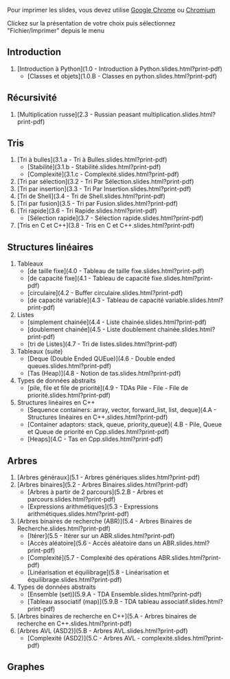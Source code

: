 Pour imprimer les slides, vous devez utilise [Google Chrome](http://google.com/chrome) ou [Chromium](https://www.chromium.org/Home)

Clickez sur la présentation de votre choix puis sélectionnez "Fichier/Imprimer" depuis le menu
## Introduction

1. [Introduction à Python](1.0 - Introduction à Python.slides.html?print-pdf)
    * [Classes et objets](1.0.B - Classes en python.slides.html?print-pdf)

## Récursivité

1. [Multiplication russe](2.3 - Russian peasant multiplication.slides.html?print-pdf)


## Tris

1. [Tri à bulles](3.1.a - Tri à Bulles.slides.html?print-pdf)
    * [Stabilité](3.1.b - Stabilité.slides.html?print-pdf)
    * [Complexité](3.1.c - Complexité.slides.html?print-pdf)
1. [Tri par sélection](3.2 - Tri Par Sélection.slides.html?print-pdf)
1. [Tri par insertion](3.3 - Tri Par Insertion.slides.html?print-pdf)
1. [Tri de Shell](3.4 - Tri de Shell.slides.html?print-pdf)
1. [Tri par fusion](3.5 - Tri par Fusion.slides.html?print-pdf)
1. [Tri rapide](3.6 - Tri Rapide.slides.html?print-pdf)
    * [Sélection rapide](3.7 - Sélection rapide.slides.html?print-pdf)
1. [Tris en C et C++](3.8 - Tris en C et C++.slides.html?print-pdf)

## Structures linéaires

1. Tableaux
    * [de taille fixe](4.0 - Tableau de taille fixe.slides.html?print-pdf)
    * [de capacité fixe](4.1 - Tableau de capacité fixe.slides.html?print-pdf)
    * [circulaire](4.2 - Buffer circulaire.slides.html?print-pdf)
    * [de capacité variable](4.3 - Tableau de capacité variable.slides.html?print-pdf)
1. Listes
    * [simplement chainée](4.4 - Liste chainée.slides.html?print-pdf)
    * [doublement chainée](4.5 - Liste doublement chainée.slides.html?print-pdf)
    * [tri de Listes](4.7 - Tri de listes.slides.html?print-pdf)
1. Tableaux (suite)
    * [Deque (Double Ended QUEue)](4.6 - Double ended queues.slides.html?print-pdf)
    * [Tas (Heap)](4.8 - Notion de tas.slides.html?print-pdf)
1. Types de données abstraits
    * [pile, file et file de priorité](4.9 - TDAs Pile - File - File de priorité.slides.html?print-pdf)
1. Structures linéaires en C++
    * [Sequence containers: array, vector, forward_list, list, deque](4.A - Structures linéaires en C++.slides.html?print-pdf)
    * [Container adaptors: stack, queue, priority_queue](	4.B - Pile, Queue et Queue de priorité en Cpp.slides.html?print-pdf)
    * [Heaps](4.C - Tas en Cpp.slides.html?print-pdf)

## Arbres

1. [Arbres généraux](5.1 - Arbres génériques.slides.html?print-pdf)
1. [Arbres binaires](5.2 - Arbres Binaires.slides.html?print-pdf)
    * [Arbres à partir de 2 parcours](5.2.B - Arbres et parcours.slides.html?print-pdf)
    * [Expressions arithmétiques](5.3 - Expressions arithmétiques.slides.html?print-pdf)
1. [Arbres binaires de recherche (ABR)](5.4 - Arbres Binaires de Recherche.slides.html?print-pdf)
    * [Itérer](5.5 - Itérer sur un ABR.slides.html?print-pdf)
    * [Accès aléatoire](5.6 - Accès aléatoire dans un ABR.slides.html?print-pdf)
    * [Complexité](5.7 - Complexité des opérations ABR.slides.html?print-pdf)
    * [Linéarisation et équilibrage](5.8 - Linéarisation et équilibrage.slides.html?print-pdf)
1. Types de données abstraits
    * [Ensemble (set)](5.9.A - TDA Ensemble.slides.html?print-pdf)
    * [Tableau associatif (map)](5.9.B - TDA tableau associatif.slides.html?print-pdf)
1. [Arbres binaires de recherche en C++](5.A - Arbres binaires de recherche en C++.slides.html?print-pdf)
1. [Arbres AVL (ASD2)](5.B - Arbres AVL.slides.html?print-pdf)
    * [Complexité (ASD2)](5.C - Arbres AVL - complexité.slides.html?print-pdf)

## Graphes

